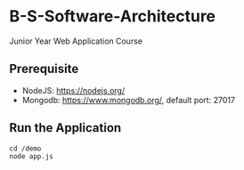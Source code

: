 # B-S-Software-Architecture
Junior Year Web Application Course
## Prerequisite
- NodeJS: https://nodejs.org/
- Mongodb: https://www.mongodb.org/, default port: 27017
## Run the Application
```
cd /demo
node app.js
```
